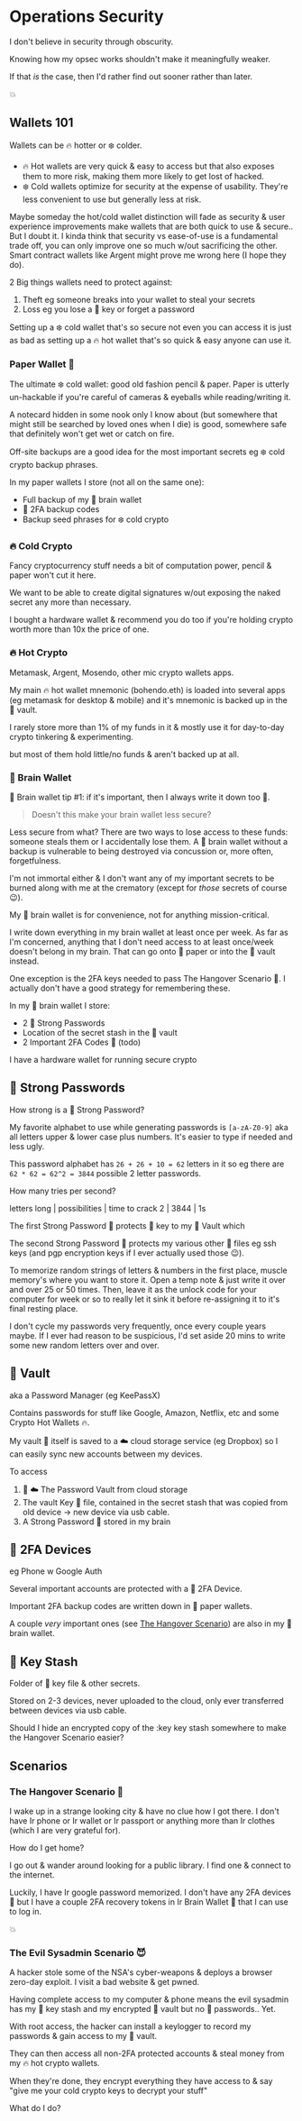 # Operations Security

I don't believe in security through obscurity.

Knowing how my opsec works shouldn't make it meaningfully weaker.

If that *is* the case, then I'd rather find out sooner rather than later.

:boom:

## Wallets 101

Wallets can be :fire: hotter or :snowflake: colder.
 - :fire: Hot wallets are very quick & easy to access but that also exposes them to more risk, making them more likely to get lost of hacked.
 - :snowflake: Cold wallets optimize for security at the expense of usability. They're less convenient to use but generally less at risk.

Maybe someday the hot/cold wallet distinction will fade as security & user experience improvements make wallets that are both quick to use & secure.. But I doubt it. I kinda think that security vs ease-of-use is a fundamental trade off, you can only improve one so much w/out sacrificing the other. Smart contract wallets like Argent might prove me wrong here (I hope they do).

2 Big things wallets need to protect against:
 1. Theft eg someone breaks into your wallet to steal your secrets
 2. Loss eg you lose a :key: key or forget a password

Setting up a :snowflake: cold wallet that's so secure not even you can access it is just as bad as setting up a :fire: hot wallet that's so quick & easy anyone can use it.

### Paper Wallet :pencil:

The ultimate :snowflake: cold wallet: good old fashion pencil & paper. Paper is utterly un-hackable if you're careful of cameras & eyeballs while reading/writing it.

A notecard hidden in some nook only I know about (but somewhere that might still be searched by loved ones when I die) is good, somewhere safe that definitely won't get wet or catch on fire.

Off-site backups are a good idea for the most important secrets eg :snowflake: cold crypto backup phrases.

In my paper wallets I store (not all on the same one):
 - Full backup of my :thinking: brain wallet
 - :passport_control: 2FA backup codes
 - Backup seed phrases for :snowflake: cold crypto

### :fire: Cold Crypto

Fancy cryptocurrency stuff needs a bit of computation power, pencil & paper won't cut it here.

We want to be able to create digital signatures w/out exposing the naked secret any more than necessary.

I bought a hardware wallet & recommend you do too if you're holding crypto worth more than 10x the price of one.

### :fire: Hot Crypto

Metamask, Argent, Mosendo, other mic crypto wallets apps.

My main :fire: hot wallet mnemonic (bohendo.eth) is loaded into several apps (eg metamask for desktop & mobile) and it's mnemonic is backed up in the :bank: vault.

I rarely store more than 1% of my funds in it & mostly use it for day-to-day crypto tinkering & experimenting.

but most of them hold little/no funds & aren't backed up at all.

### :thinking: Brain Wallet

:thinking: Brain wallet tip #1: if it's important, then I always write it down too :pencil:.

> Doesn't this make your brain wallet less secure?

Less secure from what? There are two ways to lose access to these funds: someone steals them or I accidentally lose them. A :thinking: brain wallet without a backup is vulnerable to being destroyed via concussion or, more often, forgetfulness.

I'm not immortal either & I don't want any of my important secrets to be burned along with me at the crematory (except for *those* secrets of course :wink:).

My :thinking: brain wallet is for convenience, not for anything mission-critical.

I write down everything in my brain wallet at least once per week. As far as I'm concerned, anything that I don't need access to at least once/week doesn't belong in my brain. That can go onto :pencil: paper or into the :bank: vault instead.

One exception is the 2FA keys needed to pass The Hangover Scenario :beers:. I actually don't have a good strategy for remembering these.

In my :thinking: brain wallet I store:
 - 2 :muscle: Strong Passwords
 - Location of the secret stash in the :bank: vault
 - 2 Important 2FA Codes :passport_control: (todo)

I have a hardware wallet for running secure crypto 

## :muscle: Strong Passwords

How strong is a :muscle: Strong Password?

My favorite alphabet to use while generating passwords is `[a-zA-Z0-9]` aka all letters upper & lower case plus numbers. It's easier to type if needed and less ugly.

This password alphabet has `26 + 26 + 10 = 62` letters in it so eg there are `62 * 62 = 62^2 = 3844` possible 2 letter passwords.

How many tries per second?

letters long | possibilities | time to crack
2 | 3844 | 1s

The first Strong Password :muscle: protects :key: key to my :bank: Vault which 

The second Strong Password :muscle: protects my various other :key: files eg ssh keys (and pgp encryption keys if I ever actually used those :wink:).

To memorize random strings of letters & numbers in the first place, muscle memory's where you want to store it. Open a temp note & just write it over and over 25 or 50 times. Then, leave it as the unlock code for your computer for week or so to really let it sink it before re-assigning it to it's final resting place.

I don't cycle my passwords very frequently, once every couple years maybe. If I ever had reason to be suspicious, I'd set aside 20 mins to write some new random letters over and over.

## :bank: Vault

aka a Password Manager (eg KeePassX)

Contains passwords for stuff like Google, Amazon, Netflix, etc and some Crypto Hot Wallets :fire:.

My vault :bank: itself is saved to a :cloud: cloud storage service (eg Dropbox) so I can easily sync new accounts between my devices.

To access

 1. :bank: :cloud: The Password Vault from cloud storage
 2. The vault Key :key: file, contained in the secret stash that was copied from old device -> new device via usb cable.
 3. A Strong Password :muscle: stored in my brain


## :passport_control: 2FA Devices

eg Phone w Google Auth

Several important accounts are protected with a :passport_control: 2FA Device.

Important 2FA backup codes are written down in :pencil: paper wallets.

A couple *very* important ones (see [The Hangover Scenario](#the-hangover-scenario)) are also in my :thinking: brain wallet.

## :key: Key Stash

Folder of :key: key file & other secrets.

Stored on 2-3 devices, never uploaded to the cloud, only ever transferred between devices via usb cable.

Should I hide an encrypted copy of the :key key stash somewhere to make the Hangover Scenario easier?

## Scenarios

### The Hangover Scenario :beers:

I wake up in a strange looking city & have no clue how I got there. I don't have Ir phone or Ir wallet or Ir passport or anything more than Ir clothes (which I are very grateful for).

How do I get home?

I go out & wander around looking for a public library. I find one & connect to the internet.

Luckily, I have Ir google password memorized. I don't have any 2FA devices :passport_control: but I have a couple 2FA recovery tokens in Ir Brain Wallet :thinking: that I can use to log in.

:boom:


### The Evil Sysadmin Scenario :smiling_imp:

A hacker stole some of the NSA's cyber-weapons & deploys a browser zero-day exploit. I visit a bad website & get pwned.

Having complete access to my computer & phone means the evil sysadmin has my :key: key stash and my encrypted :bank: vault but no :muscle: passwords.. Yet.

With root access, the hacker can install a keylogger to record my passwords & gain access to my :bank: vault.

They can then access all non-2FA protected accounts & steal money from my :fire: hot crypto wallets.

When they're done, they encrypt everything they have access to & say "give me your cold crypto keys to decrypt your stuff"

What do I do?
